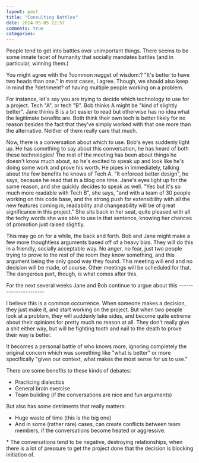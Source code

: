 ```yaml
---
layout: post
title: "Consulting Battles"
date: 2014-05-05 22:57
comments: true
categories: 
---
```

People tend to get into battles over unimportant things. There seems to be some innate facet of humanity that socially mandates battles (and in particular, winning them.)

You might agree with the ?common nugget of wisdom:? "It's better to have two heads than one." In most cases, I agree. Though, we should also keep in mind the ?detriment? of having multiple people working on a problem.

For instance, let's say you are trying to decide which technology to use for a project. Tech "A", or tech "B". Bob thinks A might be "kind of slightly better". Jane thinks B is a bit easier to read but otherwise has no idea what the legitimate benefits are. Both think their own tech is better likely for no reason besides the fact that they've simply worked with that one more than the alternative. Neither of them really care that much.

Now, there is a conversation about which to use. Bob's eyes suddenly light up. He has something to say about this conversation, he has heard of both these technologies! The rest of the meeting has been about things he doesn't know much about, so he's excited to speak up and look like he's doing some work and prove his worth. He pipes in immediately, talking about the few benefits he knows of Tech A. "It enforced better design", he says, because he read that in a blog one time. Jane's eyes light up for the same reason, and she quickly decides to speak as well. "Yes but it's so much more readable with Tech B", she says, "and with a team of 30 people working on this code base, and the strong push for extensibility with all the new features coming in, readability and changeability will be of great significance in this project." She sits back in her seat, quite pleased with all the techy words she was able to use in that sentence, knowing her chances of promotion just raised slightly.

This may go on for a while, the back and forth. Bob and Jane might make a few more thoughtless arguments based off of a heavy bias. They will do this in a friendly, socially acceptable way. No anger, no fear, just two people trying to prove to the rest of the room they know something, and this argument being the only good way they found. This meeting will end and no decision will be made, of course. Other meetings will be scheduled for that. The dangerous part, though, is what comes after this.

For the next several weeks Jane and Bob continue to argue about this ----------------------

I believe this is a common occurrence. When someone makes a decision, they just make it, and start working on the project. But when two people look at a problem, they will suddenly take sides, and become quite extreme about their opinions for pretty much no reason at all. They don't really give a shit either way, but will be fighting tooth and nail to the death to prove their way is better.

It becomes a personal battle of who knows more, ignoring completely the original concern which was something like "what is better" or more specifically "given our context, what makes the most sense for us to use."

There are some benefits to these kinds of debates:

- Practicing dialectics
- General brain exercise
- Team building (if the conversations are nice and fun arguments)

But also has some detriments that really matters:

- Huge waste of time (this is the big one)
- And in some (rather rare) cases, can create conflicts between team members, if the conversations become heated or aggressive.

\* The conversations tend to be negative, destroying relationships, when there is a lot of pressure to get the project done that the decision is blocking initiation of.
